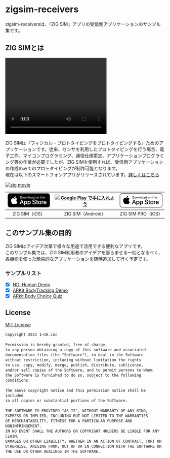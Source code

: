 # zigsim-receivers
zigsim-receiversは、『ZIG SIM』アプリの受信側アプリケーションのサンプル集です。

## ZIG SIMとは

<video width="320" height="240" controls>
  <source src="https://youtu.be/i6pv5nflEmc">
</video>

ZIG SIMは『フィジカル・プロトタイピングをプロトタイピングする』ためのアプリケーションです。従来、センサを利用したプロトタイピングを行う場合、電子工作、マイコンプログラミング、通信仕様策定、アプリケーションプログラミング等の作業が必要でしたが、ZIG SIMを使用すれば、受信側アプリケーションの作成のみでのプロトタイピングが制作可能となります。<br>
現在は以下のスマートフォンアプリがリリースされています。[詳しくはこちら](https://zig-project.com/)

[![zig movie](http://img.youtube.com/vi/i6pv5nflEmc/hqdefault.jpg)](https://youtu.be/i6pv5nflEmc)

|<a href='https://apps.apple.com/jp/app/zig-sim/id1112909974'><img src="https://github.com/1-10/zigsim-receivers/blob/main/art/appstore/app_store_badge_blk.svg" width="140" /></a>|<a href='https://play.google.com/store/apps/details?id=com.oneten.drive.zig_sim&hl=ja&gl=US&pcampaignid=pcampaignidMKT-Other-global-all-co-prtnr-py-PartBadge-Mar2515-1'><img alt='Google Play で手に入れよう' src='https://play.google.com/intl/ja/badges/static/images/badges/ja_badge_web_generic.png' width="180"/></a>|<a href='https://apps.apple.com/jp/app/zig-sim-pro/id1481556614'><img src="https://github.com/1-10/zigsim-receivers/blob/main/art/appstore/app_store_badge_wht.svg" width="140"></a>|
|:---:|:---:|:---:|
|ZIG SIM（iOS）|ZIG SIM（Android）|ZIG SIM PRO（iOS）|

## このサンプル集の目的
ZIG SIMはアイデア次第で様々な用途で活用できる便利なアプリです。<br/>このサンプル集では、ZIG SIM利用者のアイデアを膨らませる一助となるべく、各機能を使った簡易的なアプリケーションを随時追加して行く予定です。

### サンプルリスト
- [x] [NDI Human Demo](https://github.com/1-10/zigsim-receivers/tree/main/NDI/HumanDemo)
- [x] [ARKit BodyTracking Demo](https://github.com/1-10/zigsim-receivers/tree/main/ARkit/BodyTrackingDemo)
- [x] [ARkit Body Choice Quiz](https://github.com/1-10/zigsim-receivers/tree/main/ARkit/BodyChoiceQuiz)

## License
[MIT License](https://github.com/1-10/zigsim-receivers/blob/main/LICENSE.txt)

<pre><code>Copyright 2021 1→10.inc

Permission is hereby granted, free of charge, 
to any person obtaining a copy of this software and associated 
documentation files (the "Software"), to deal in the Software 
without restriction, including without limitation the rights 
to use, copy, modify, merge, publish, distribute, sublicense, 
and/or sell copies of the Software, and to permit persons to whom 
the Software is furnished to do so, subject to the following conditions:

The above copyright notice and this permission notice shall be included 
in all copies or substantial portions of the Software.

THE SOFTWARE IS PROVIDED "AS IS", WITHOUT WARRANTY OF ANY KIND, 
EXPRESS OR IMPLIED, INCLUDING BUT NOT LIMITED TO THE WARRANTIES 
OF MERCHANTABILITY, FITNESS FOR A PARTICULAR PURPOSE AND NONINFRINGEMENT. 
IN NO EVENT SHALL THE AUTHORS OR COPYRIGHT HOLDERS BE LIABLE FOR ANY CLAIM, 
DAMAGES OR OTHER LIABILITY, WHETHER IN AN ACTION OF CONTRACT, TORT OR 
OTHERWISE, ARISING FROM, OUT OF OR IN CONNECTION WITH THE SOFTWARE OR 
THE USE OR OTHER DEALINGS IN THE SOFTWARE.
</code></pre>
